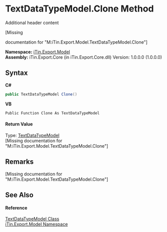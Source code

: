 # TextDataTypeModel.Clone Method 
Additional header content 

\[Missing <summary> documentation for "M:iTin.Export.Model.TextDataTypeModel.Clone"\]

**Namespace:**&nbsp;<a href="ef57ffcc-e95e-b212-5a46-9aa6f5a3511f">iTin.Export.Model</a><br />**Assembly:**&nbsp;iTin.Export.Core (in iTin.Export.Core.dll) Version: 1.0.0.0 (1.0.0.0)

## Syntax

**C#**<br />
``` C#
public TextDataTypeModel Clone()
```

**VB**<br />
``` VB
Public Function Clone As TextDataTypeModel
```


#### Return Value
Type: <a href="426e53eb-39f2-6d02-4101-18397f9d2189">TextDataTypeModel</a><br />\[Missing <returns> documentation for "M:iTin.Export.Model.TextDataTypeModel.Clone"\]

## Remarks
\[Missing <remarks> documentation for "M:iTin.Export.Model.TextDataTypeModel.Clone"\]

## See Also


#### Reference
<a href="426e53eb-39f2-6d02-4101-18397f9d2189">TextDataTypeModel Class</a><br /><a href="ef57ffcc-e95e-b212-5a46-9aa6f5a3511f">iTin.Export.Model Namespace</a><br />